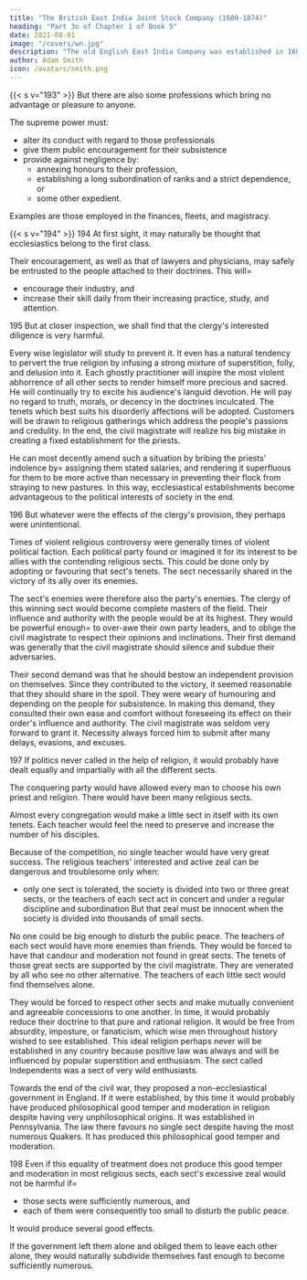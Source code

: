```yaml
---
title: "The British East India Joint Stock Company (1600-1874)"
heading: "Part 3o of Chapter 1 of Book 5"
date: 2021-08-01
image: "/covers/wn.jpg"
description: "The old English East India Company was established in 1600 by a charter from Queen Elizabeth"
author: Adam Smith
icon: /avatars/smith.png
---
```



{{< s v="193" >}} But there are also some professions which bring no advantage or pleasure to anyone.

The supreme power must:
- alter its conduct with regard to those professionals
- give them public encouragement for their subsistence
- provide against negligence by:
  - annexing honours to their profession,
  - establishing a long subordination of ranks and a strict dependence, or
  - some other expedient.

Examples are those employed in the finances, fleets, and magistracy.


{{< s v="194" >}}
194 At first sight, it may naturally be thought that ecclesiastics belong to the first class.

Their encouragement, as well as that of lawyers and physicians, may safely be entrusted to the people attached to their doctrines. This will= 
- encourage their industry, and
- increase their skill daily from their increasing practice, study, and attention.

195 But at closer inspection, we shall find that the clergy's interested diligence is very harmful.

Every wise legislator will study to prevent it.
It even has a natural tendency to pervert the true religion by infusing a strong mixture of superstition, folly, and delusion into it.
Each ghostly practitioner will inspire the most violent abhorrence of all other sects to render himself more precious and sacred.
He will continually try to excite his audience's languid devotion.
He will pay no regard to truth, morals, or decency in the doctrines inculcated.
The tenets which best suits his disorderly affections will be adopted.
Customers will be drawn to religious gatherings which address the people's passions and credulity.
In the end, the civil magistrate will realize his big mistake in creating a fixed establishment for the priests.

He can most decently amend such a situation by bribing the priests' indolence by= 
assigning them stated salaries, and
rendering it superfluous for them to be more active than necessary in preventing their flock from straying to new pastures.
In this way, ecclesiastical establishments become advantageous to the political interests of society in the end.

196 But whatever were the effects of the clergy's provision, they perhaps were unintentional.

Times of violent religious controversy were generally times of violent political faction.
Each political party found or imagined it for its interest to be allies with the contending religious sects.
This could be done only by adopting or favouring that sect's tenets.
The sect necessarily shared in the victory of its ally over its enemies.

The sect's enemies were therefore also the party's enemies.
The clergy of this winning sect would become complete masters of the field.
Their influence and authority with the people would be at its highest.
They would be powerful enough= 
to over-awe their own party leaders, and
to oblige the civil magistrate to respect their opinions and inclinations.
Their first demand was generally that the civil magistrate should silence and subdue their adversaries.

Their second demand was that he should bestow an independent provision on themselves.
Since they contributed to the victory, it seemed reasonable that they should share in the spoil.
They were weary of humouring and depending on the people for subsistence.
In making this demand, they consulted their own ease and comfort without foreseeing its effect on their order's influence and authority.
The civil magistrate was seldom very forward to grant it.
Necessity always forced him to submit after many delays, evasions, and excuses.

197 If politics never called in the help of religion, it would probably have dealt equally and impartially with all the different sects.

The conquering party would have allowed every man to choose his own priest and religion.
There would have been many religious sects.

Almost every congregation would make a little sect in itself with its own tenets.
Each teacher would feel the need to preserve and increase the number of his disciples.

Because of the competition, no single teacher would have very great success.
The religious teachers' interested and active zeal can be dangerous and troublesome only when:
- only one sect is tolerated,
the society is divided into two or three great sects, or
the teachers of each sect act in concert and under a regular discipline and subordination
But that zeal must be innocent when the society is divided into thousands of small sects.

No one could be big enough to disturb the public peace.
The teachers of each sect would have more enemies than friends.
They would be forced to have that candour and moderation not found in great sects.
The tenets of those great sects are supported by the civil magistrate.
They are venerated by all who see no other alternative.
The teachers of each little sect would find themselves alone.

They would be forced to respect other sects and make mutually convenient and agreeable concessions to one another.
In time, it would probably reduce their doctrine to that pure and rational religion.
It would be free from absurdity, imposture, or fanaticism, which wise men throughout history wished to see established.
This ideal religion perhaps never will be established in any country because positive law was always and will be influenced by popular superstition and enthusiasm.
The sect called Independents was a sect of very wild enthusiasts.

Towards the end of the civil war, they proposed a non-ecclesiastical government in England.
If it were established, by this time it would probably have produced philosophical good temper and moderation in religion despite having very unphilosophical origins.
It was established in Pennsylvania.
The law there favours no single sect despite having the most numerous Quakers.
It has produced this philosophical good temper and moderation.

198 Even if this equality of treatment does not produce this good temper and moderation in most religious sects, each sect's excessive zeal would not be harmful if= 
- those sects were sufficiently numerous, and
- each of them were consequently too small to disturb the public peace.

It would produce several good effects.

If the government left them alone and obliged them to leave each other alone, they would naturally subdivide themselves fast enough to become sufficiently numerous.